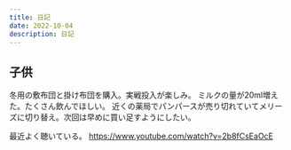 ```yaml
---
title: 日記
date: 2022-10-04
description: 日記
---
```


## 子供
冬用の敷布団と掛け布団を購入。実戦投入が楽しみ。
ミルクの量が20ml増えた。たくさん飲んでほしい。
近くの薬局でパンパースが売り切れていてメリーズに切り替え。次回は早めに買い足すようにしたい。

最近よく聴いている。
https://www.youtube.com/watch?v=2b8fCsEaOcE
